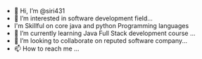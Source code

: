 - 👋 Hi, I’m @siri431
- 👀 I’m interested in software development field...
-    I'm Skillful on core java and python Programming languages
- 🌱 I’m currently learning Java Full Stack development course ...
- 💞️ I’m looking to collaborate on reputed software company...
- 📫 How to reach me ...

<!---
siri431/siri431 is a ✨ special ✨ repository because its `README.md` (this file) appears on your GitHub profile.
You can click the Preview link to take a look at your changes.
--->
